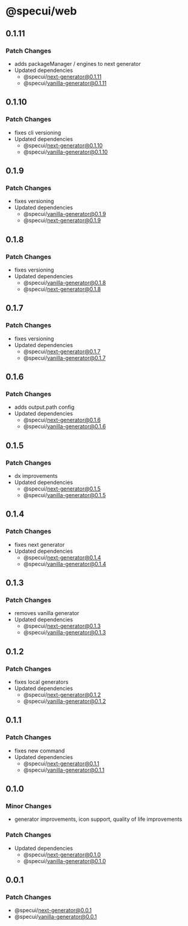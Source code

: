 # @specui/web

## 0.1.11

### Patch Changes

- adds packageManager / engines to next generator
- Updated dependencies
  - @specui/next-generator@0.1.11
  - @specui/vanilla-generator@0.1.11

## 0.1.10

### Patch Changes

- fixes cli versioning
- Updated dependencies
  - @specui/next-generator@0.1.10
  - @specui/vanilla-generator@0.1.10

## 0.1.9

### Patch Changes

- fixes versioning
- Updated dependencies
  - @specui/vanilla-generator@0.1.9
  - @specui/next-generator@0.1.9

## 0.1.8

### Patch Changes

- fixes versioning
- Updated dependencies
  - @specui/vanilla-generator@0.1.8
  - @specui/next-generator@0.1.8

## 0.1.7

### Patch Changes

- fixes versioning
- Updated dependencies
  - @specui/next-generator@0.1.7
  - @specui/vanilla-generator@0.1.7

## 0.1.6

### Patch Changes

- adds output.path config
- Updated dependencies
  - @specui/next-generator@0.1.6
  - @specui/vanilla-generator@0.1.6

## 0.1.5

### Patch Changes

- dx improvements
- Updated dependencies
  - @specui/next-generator@0.1.5
  - @specui/vanilla-generator@0.1.5

## 0.1.4

### Patch Changes

- fixes next generator
- Updated dependencies
  - @specui/next-generator@0.1.4
  - @specui/vanilla-generator@0.1.4

## 0.1.3

### Patch Changes

- removes vanilla generator
- Updated dependencies
  - @specui/next-generator@0.1.3
  - @specui/vanilla-generator@0.1.3

## 0.1.2

### Patch Changes

- fixes local generators
- Updated dependencies
  - @specui/next-generator@0.1.2
  - @specui/vanilla-generator@0.1.2

## 0.1.1

### Patch Changes

- fixes new command
- Updated dependencies
  - @specui/next-generator@0.1.1
  - @specui/vanilla-generator@0.1.1

## 0.1.0

### Minor Changes

- generator improvements, icon support, quality of life improvements

### Patch Changes

- Updated dependencies
  - @specui/next-generator@0.1.0
  - @specui/vanilla-generator@0.1.0

## 0.0.1

### Patch Changes

- @specui/next-generator@0.0.1
- @specui/vanilla-generator@0.0.1
